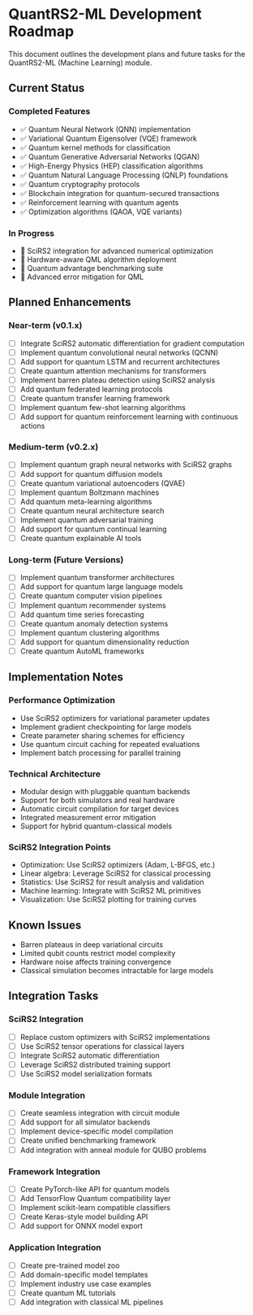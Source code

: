 # QuantRS2-ML Development Roadmap

This document outlines the development plans and future tasks for the QuantRS2-ML (Machine Learning) module.

## Current Status

### Completed Features

- ✅ Quantum Neural Network (QNN) implementation
- ✅ Variational Quantum Eigensolver (VQE) framework
- ✅ Quantum kernel methods for classification
- ✅ Quantum Generative Adversarial Networks (QGAN)
- ✅ High-Energy Physics (HEP) classification algorithms
- ✅ Quantum Natural Language Processing (QNLP) foundations
- ✅ Quantum cryptography protocols
- ✅ Blockchain integration for quantum-secured transactions
- ✅ Reinforcement learning with quantum agents
- ✅ Optimization algorithms (QAOA, VQE variants)

### In Progress

- 🔄 SciRS2 integration for advanced numerical optimization
- 🔄 Hardware-aware QML algorithm deployment
- 🔄 Quantum advantage benchmarking suite
- 🔄 Advanced error mitigation for QML

## Planned Enhancements

### Near-term (v0.1.x)

- [ ] Integrate SciRS2 automatic differentiation for gradient computation
- [ ] Implement quantum convolutional neural networks (QCNN)
- [ ] Add support for quantum LSTM and recurrent architectures
- [ ] Create quantum attention mechanisms for transformers
- [ ] Implement barren plateau detection using SciRS2 analysis
- [ ] Add quantum federated learning protocols
- [ ] Create quantum transfer learning framework
- [ ] Implement quantum few-shot learning algorithms
- [ ] Add support for quantum reinforcement learning with continuous actions

### Medium-term (v0.2.x)

- [ ] Implement quantum graph neural networks with SciRS2 graphs
- [ ] Add support for quantum diffusion models
- [ ] Create quantum variational autoencoders (QVAE)
- [ ] Implement quantum Boltzmann machines
- [ ] Add quantum meta-learning algorithms
- [ ] Create quantum neural architecture search
- [ ] Implement quantum adversarial training
- [ ] Add support for quantum continual learning
- [ ] Create quantum explainable AI tools

### Long-term (Future Versions)

- [ ] Implement quantum transformer architectures
- [ ] Add support for quantum large language models
- [ ] Create quantum computer vision pipelines
- [ ] Implement quantum recommender systems
- [ ] Add quantum time series forecasting
- [ ] Create quantum anomaly detection systems
- [ ] Implement quantum clustering algorithms
- [ ] Add support for quantum dimensionality reduction
- [ ] Create quantum AutoML frameworks

## Implementation Notes

### Performance Optimization
- Use SciRS2 optimizers for variational parameter updates
- Implement gradient checkpointing for large models
- Create parameter sharing schemes for efficiency
- Use quantum circuit caching for repeated evaluations
- Implement batch processing for parallel training

### Technical Architecture
- Modular design with pluggable quantum backends
- Support for both simulators and real hardware
- Automatic circuit compilation for target devices
- Integrated measurement error mitigation
- Support for hybrid quantum-classical models

### SciRS2 Integration Points
- Optimization: Use SciRS2 optimizers (Adam, L-BFGS, etc.)
- Linear algebra: Leverage SciRS2 for classical processing
- Statistics: Use SciRS2 for result analysis and validation
- Machine learning: Integrate with SciRS2 ML primitives
- Visualization: Use SciRS2 plotting for training curves

## Known Issues

- Barren plateaus in deep variational circuits
- Limited qubit counts restrict model complexity
- Hardware noise affects training convergence
- Classical simulation becomes intractable for large models

## Integration Tasks

### SciRS2 Integration
- [ ] Replace custom optimizers with SciRS2 implementations
- [ ] Use SciRS2 tensor operations for classical layers
- [ ] Integrate SciRS2 automatic differentiation
- [ ] Leverage SciRS2 distributed training support
- [ ] Use SciRS2 model serialization formats

### Module Integration
- [ ] Create seamless integration with circuit module
- [ ] Add support for all simulator backends
- [ ] Implement device-specific model compilation
- [ ] Create unified benchmarking framework
- [ ] Add integration with anneal module for QUBO problems

### Framework Integration
- [ ] Create PyTorch-like API for quantum models
- [ ] Add TensorFlow Quantum compatibility layer
- [ ] Implement scikit-learn compatible classifiers
- [ ] Create Keras-style model building API
- [ ] Add support for ONNX model export

### Application Integration
- [ ] Create pre-trained model zoo
- [ ] Add domain-specific model templates
- [ ] Implement industry use case examples
- [ ] Create quantum ML tutorials
- [ ] Add integration with classical ML pipelines